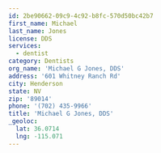 ```yaml
---
id: 2be90662-09c9-4c92-b8fc-570d50bc42b7
first_name: Michael
last_name: Jones
license: DDS
services:
  - dentist
category: Dentists
org_name: 'Michael G Jones, DDS'
address: '601 Whitney Ranch Rd'
city: Henderson
state: NV
zip: '89014'
phone: '(702) 435-9966'
title: 'Michael G Jones, DDS'
_geoloc:
  lat: 36.0714
  lng: -115.071
---
```

